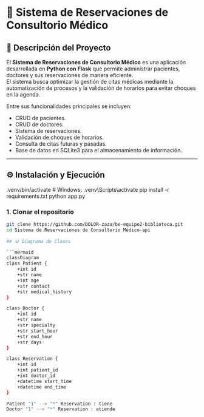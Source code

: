 # 🏥 Sistema de Reservaciones de Consultorio Médico

## 📌 Descripción del Proyecto
El **Sistema de Reservaciones de Consultorio Médico** es una aplicación desarrollada en **Python con Flask** que permite administrar pacientes, doctores y sus reservaciones de manera eficiente.  
El sistema busca optimizar la gestión de citas médicas mediante la automatización de procesos y la validación de horarios para evitar choques en la agenda.  

Entre sus funcionalidades principales se incluyen:
- CRUD de pacientes.  
- CRUD de doctores.  
- Sistema de reservaciones.  
- Validación de choques de horarios.  
- Consulta de citas futuras y pasadas.  
- Base de datos en SQLite3 para el almacenamiento de información.  

---

## ⚙️ Instalación y Ejecución
.venv/bin/activate  # Windows: .venv\Scripts\activate
pip install -r requirements.txt
python app.py
### 1. Clonar el repositorio
```bash
git clone https://github.com/DOLOR-zaza/be-equipo2-biblioteca.git
cd Sistema de Reservaciones de Consultorio Médico-api
  
## 📊 Diagrama de Clases

```mermaid
classDiagram
class Patient {
    +int id
    +str name
    +int age
    +str contact
    +str medical_history
}

class Doctor {
    +int id
    +str name
    +str specialty
    +str start_hour
    +str end_hour
    +str days
}

class Reservation {
    +int id
    +int patient_id
    +int doctor_id
    +datetime start_time
    +datetime end_time
}

Patient "1" --> "*" Reservation : tiene
Doctor "1" --> "*" Reservation : atiende